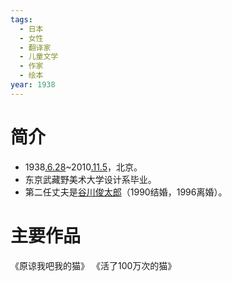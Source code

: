 ```yaml
---
tags:
  - 日本
  - 女性
  - 翻译家
  - 儿童文学
  - 作家
  - 绘本
year: 1938
---
```

# 简介

- 1938[.6.28](2024-06-28.md)~2010[.11.5](2024-11-05.md)，北京。
- 东京武藏野美术大学设计系毕业。
- 第二任丈夫是[谷川俊太郎](谷川俊太郎.md)（1990结婚，1996离婚）。
# 主要作品

《原谅我吧我的猫》
《活了100万次的猫》